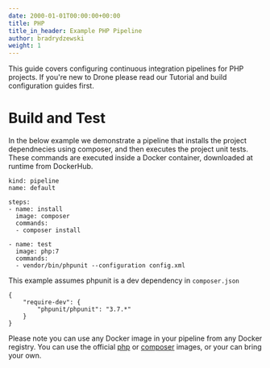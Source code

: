 ```yaml
---
date: 2000-01-01T00:00:00+00:00
title: PHP
title_in_header: Example PHP Pipeline
author: bradrydzewski
weight: 1
---
```


This guide covers configuring continuous integration pipelines for PHP projects. If you're new to Drone please read our Tutorial and build configuration guides first.

# Build and Test

In the below example we demonstrate a pipeline that installs the project dependnecies using composer, and then executes the project unit tests. These commands are executed inside a Docker container, downloaded at runtime from DockerHub.

```
kind: pipeline
name: default

steps:
- name: install
  image: composer
  commands:
  - composer install

- name: test
  image: php:7
  commands:
  - vendor/bin/phpunit --configuration config.xml
```

This example assumes phpunit is a dev dependency in `composer.json`

```
{
    "require-dev": {
        "phpunit/phpunit": "3.7.*"
    }
}
```

Please note you can use any Docker image in your pipeline from any Docker registry. You can use the official [php](https://hub.docker.com/r/_/php/) or [composer](https://hub.docker.com/r/_/composer/) images, or your can bring your own.



<!-- $HOME/.composer -->

<!-- 
## Test Multiple Versions

You can use Drone's multi-pipeline feature to concurrently test against multiple versions of PHP. This is equivalent to matrix capabilities found in other continuous integration systems.

```
---
kind: pipeline
name: php5

steps:
- name: test
  image: php:5
  commands:
  - composer install
  - phpunit

---
kind: pipeline
name: php6

steps:
- name: test
  image: php:6
  commands:
  - composer install
  - phpunit

...
```

If you find this syntax too verbose we recommend using jsonnet. If you are unfamiliar with jsonnet please read our guide. -->
